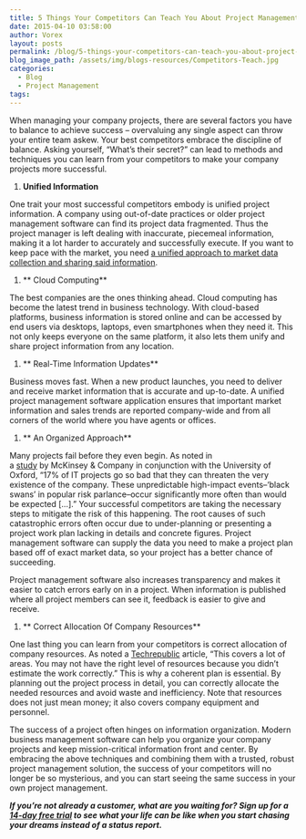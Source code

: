 ```yaml
---
title: 5 Things Your Competitors Can Teach You About Project Management
date: 2015-04-10 03:58:00
author: Vorex
layout: posts
permalink: /blog/5-things-your-competitors-can-teach-you-about-project-management/
blog_image_path: /assets/img/blogs-resources/Competitors-Teach.jpg
categories:
  - Blog
  - Project Management
tags:  
---
```



When managing your company projects, there are several factors you have to balance to achieve success – overvaluing any single aspect can throw your entire team askew. Your best competitors embrace the discipline of balance. Asking yourself, “What’s their secret?” can lead to methods and techniques you can learn from your competitors to make your company projects more successful.<!--more-->

1. **Unified Information**

One trait your most successful competitors embody is unified project information. A company using out-of-date practices or older project management software can find its project data fragmented. Thus the project manager is left dealing with inaccurate, piecemeal information, making it a lot harder to accurately and successfully execute. If you want to keep pace with the market, you need [a unified approach to market data collection and sharing said information](http://www.vorex.com/product/).

1. ** Cloud Computing**

The best companies are the ones thinking ahead. Cloud computing has become the latest trend in business technology. With cloud-based platforms, business information is stored online and can be accessed by end users via desktops, laptops, even smartphones when they need it. This not only keeps everyone on the same platform, it also lets them unify and share project information from any location.

1. ** Real-Time Information Updates**

Business moves fast. When a new product launches, you need to deliver and receive market information that is accurate and up-to-date. A unified project management software application ensures that important market information and sales trends are reported company-wide and from all corners of the world where you have agents or offices.

1. ** An Organized Approach**

Many projects fail before they even begin. As noted in a [study](http://www.mckinsey.com/insights/business_technology/delivering_large-scale_it_projects_on_time_on_budget_and_on_value) by McKinsey & Company in conjunction with the University of Oxford, “17% of IT projects go so bad that they can threaten the very existence of the company. These unpredictable high-impact events–‘black swans’ in popular risk parlance–occur significantly more often than would be expected […].” Your successful competitors are taking the necessary steps to mitigate the risk of this happening. The root causes of such catastrophic errors often occur due to under-planning or presenting a project work plan lacking in details and concrete figures. Project management software can supply the data you need to make a project plan based off of exact market data, so your project has a better chance of succeeding.

Project management software also increases transparency and makes it easier to catch errors early on in a project. When information is published where all project members can see it, feedback is easier to give and receive.

1. ** Correct Allocation Of Company Resources**

One last thing you can learn from your competitors is correct allocation of company resources. As noted a [Techrepublic](http://www.techrepublic.com/article/avoid-these-common-causes-for-project-failure/) article, “This covers a lot of areas. You may not have the right level of resources because you didn’t estimate the work correctly.” This is why a coherent plan is essential. By planning out the project process in detail, you can correctly allocate the needed resources and avoid waste and inefficiency. Note that resources does not just mean money; it also covers company equipment and personnel.

The success of a project often hinges on information organization. Modern business management software can help you organize your company projects and keep mission-critical information front and center. By embracing the above techniques and combining them with a trusted, robust project management solution, the success of your competitors will no longer be so mysterious, and you can start seeing the same success in your own project management.

***If you’re not already a customer, what are you waiting for? Sign up for a [14-day free trial](http://www.vorex.com/free-trial/) to see what your life can be like when you start chasing your dreams instead of a status report.***
